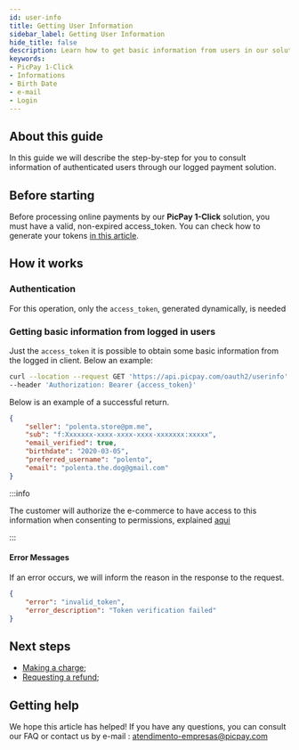 ```yaml
---
id: user-info
title: Getting User Information
sidebar_label: Getting User Information
hide_title: false
description: Learn how to get basic information from users in our solution PicPay 1-Click
keywords: 
- PicPay 1-Click
- Informations
- Birth Date
- e-mail    
- Login
---
```


## About this guide

In this guide we will describe the step-by-step for you to consult information of authenticated users through our logged payment solution.

## Before starting

Before processing online payments by our **PicPay 1-Click** solution, you must have a valid, non-expired access_token. You can check how to generate your tokens [in this article](/one-click/guides/oauth2-flow).

## How it works

### Authentication

For this operation, only the `access_token`, generated dynamically, is needed

### Getting basic information from logged in users

Just the `access_token` it is possible to obtain some basic information from the logged in client. Below an example:

```bash
curl --location --request GET 'https://api.picpay.com/oauth2/userinfo' \
--header 'Authorization: Bearer {access_token}' 
```
Below is an example of a successful return.

```json
{
    "seller": "polenta.store@pm.me",
    "sub": "f:Xxxxxxx-xxxx-xxxx-xxxx-xxxxxxx:xxxxx",
    "email_verified": true,
    "birthdate": "2020-03-05",
    "preferred_username": "polento",
    "email": "polenta.the.dog@gmail.com"
}
```
:::info

The customer will authorize the e-commerce to have access to this information when consenting to permissions, explained
 [aqui](/one-click/guides/oauth2-flow#solicitando-a-autorização-do-usuário)

:::

#### Error Messages

If an error occurs, we will inform the reason in the response to the request.

```json
{
    "error": "invalid_token",
    "error_description": "Token verification failed"
}
```

## Next steps

- [Making a charge](/one-click/guides/process-payments);
- [Requesting a refund](/one-click/guides/refund-payments);

## Getting help

We hope this article has helped! If you have any questions, you can consult our FAQ or contact us by e-mail : atendimento-empresas@picpay.com